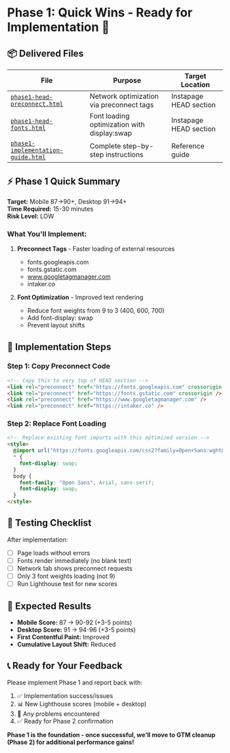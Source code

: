 # Phase 1: Quick Wins - Ready for Implementation 🚀

## 📦 **Delivered Files**

| File                                                                   | Purpose                                     | Target Location        |
| ---------------------------------------------------------------------- | ------------------------------------------- | ---------------------- |
| [`phase1-head-preconnect.html`](phase1-head-preconnect.html)           | Network optimization via preconnect tags    | Instapage HEAD section |
| [`phase1-head-fonts.html`](phase1-head-fonts.html)                     | Font loading optimization with display:swap | Instapage HEAD section |
| [`phase1-implementation-guide.html`](phase1-implementation-guide.html) | Complete step-by-step instructions          | Reference guide        |

## ⚡ **Phase 1 Quick Summary**

**Target:** Mobile 87→90+, Desktop 91→94+  
**Time Required:** 15-30 minutes  
**Risk Level:** LOW

### What You'll Implement:

1. **Preconnect Tags** - Faster loading of external resources

   - fonts.googleapis.com
   - fonts.gstatic.com
   - www.googletagmanager.com
   - intaker.co

2. **Font Optimization** - Improved text rendering
   - Reduce font weights from 9 to 3 (400, 600, 700)
   - Add font-display: swap
   - Prevent layout shifts

## 🎯 **Implementation Steps**

### Step 1: Copy Preconnect Code

```html
<!-- Copy this to very top of HEAD section -->
<link rel="preconnect" href="https://fonts.googleapis.com" crossorigin />
<link rel="preconnect" href="https://fonts.gstatic.com" crossorigin />
<link rel="preconnect" href="https://www.googletagmanager.com" />
<link rel="preconnect" href="https://intaker.co" />
```

### Step 2: Replace Font Loading

```html
<!-- Replace existing font imports with this optimized version -->
<style>
  @import url("https://fonts.googleapis.com/css2?family=Open+Sans:wght@400;600;700&display=swap");
  * {
    font-display: swap;
  }
  body {
    font-family: "Open Sans", Arial, sans-serif;
    font-display: swap;
  }
</style>
```

## 📝 **Testing Checklist**

After implementation:

- [ ] Page loads without errors
- [ ] Fonts render immediately (no blank text)
- [ ] Network tab shows preconnect requests
- [ ] Only 3 font weights loading (not 9)
- [ ] Run Lighthouse test for new scores

## 🎉 **Expected Results**

- **Mobile Score:** 87 → 90-92 (+3-5 points)
- **Desktop Score:** 91 → 94-96 (+3-5 points)
- **First Contentful Paint:** Improved
- **Cumulative Layout Shift:** Reduced

## 📞 **Ready for Your Feedback**

Please implement Phase 1 and report back with:

1. ✅ Implementation success/issues
2. 📊 New Lighthouse scores (mobile + desktop)
3. 🐛 Any problems encountered
4. ✅ Ready for Phase 2 confirmation

**Phase 1 is the foundation - once successful, we'll move to GTM cleanup (Phase 2) for additional performance gains!**
